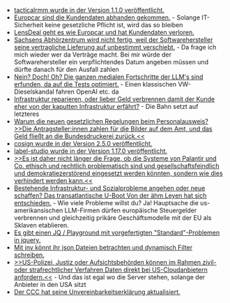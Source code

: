 * [tacticalrmm wurde in der Version 1.1.0 veröffentlicht.](https://github.com/amidaware/tacticalrmm/releases/tag/v1.1.0)
* [Europcar sind die Kundendaten abhanden gekommen.](https://www.borncity.com/blog/2025/04/06/europcar-hack/) - Solange IT-Sicherheit keine gesetzliche Pflicht ist, wird das so bleiben
* [LensDeal geht es wie Europcar und hat Kundendaten verloren.](https://www.borncity.com/blog/2025/04/05/datenleck-bei-lensdeal-100-000-nutzerdaten-abgeflossen/)
* [Sachsens Abhörzentrum wird nicht fertig, weil der Softwarehersteller seine vertragliche Lieferung auf unbestimmt verschiebt.](https://blog.fefe.de/?ts=990a3993) - Da frage ich mich wieder wer da Verträge macht. Bei mir würde der Softwarehersteller ein verpflichtendes Datum angeben müssen und dürfte danach für den Ausfall zahlen
* [Nein? Doch! Oh? Die ganzen medialen Fortschritte der LLM's sind erfunden, da auf die Tests optimiert.](https://blog.fefe.de/?ts=990a2605) - Einen klassischen VW-Dieselskandal fahren OpenAI etc. da
* [Infrastruktur reparieren, oder lieber Geld verbrennen damit der Kunde eher von der kaputten Infrastruktur erfährt?](https://www.heise.de/news/Prognoseautomat-Wie-KI-die-Reiseinformation-bei-der-Bahn-verbessern-soll-10343289.html) - Die Bahn setzt auf letzteres
* [Warum die neuen gesetzlichen Regelungen beim Personalausweis? >>Die Antragsteller:innen zahlen für die Bilder auf dem Amt, und das Geld fließt an die Bundesdruckerei zurück.<<](https://netzpolitik.org/2025/personalausweise-und-paesse-heute-leider-noch-kein-foto-fuer-dich/)
* [cosign wurde in der Version 2.5.0 veröffentlicht.](https://github.com/sigstore/cosign/releases/tag/v2.5.0)
* [label-studio wurde in der Version 1.17.0 veröffentlicht.](https://github.com/HumanSignal/label-studio/releases/tag/1.17.0)
* [>>Es ist daher nicht länger die Frage, ob die Systeme von Palantir und Co. ethisch und rechtlich problematisch sind und gesellschaftsfeindlich und demokratiezerstörend eingesetzt werden könnten, sondern wie dies verhindert werden kann.<<](https://netzpolitik.org/2025/automatisierte-rasterfahndung-tuer-zu-fuer-palantir-und-co/)
* [Bestehende Infrastruktur- und Sozialprobleme angehen oder neue schaffen? Das transatlantische U-Boot Von der ähm Leyen hat sich entschieden.](https://blog.fefe.de/?ts=990bba70) - Wie viele Probleme willst du? Ja! Hauptsache die us-amerikansischen LLM-Firmen dürfen europäische Steuergelder verbrennen und gleichzeitig prikäre Geschäftsmodelle mit der EU als Sklaven etablieren.
* [Es gibt einen JQ / Playground mit vorgefertigten "Standard"-Problemen in jquery.](https://jq.port.io/)
* [Mit jnv könnt ihr json Dateien betrachten und dynamisch Filter schreiben.](https://github.com/ynqa/jnv)
* [>>US-Polizei, Justiz oder Aufsichtsbehörden können im Rahmen zivil- oder strafrechtlicher Verfahren Daten direkt bei US-Cloudanbietern anfordern.<<](https://www.kuketz-blog.de/server-in-der-eu-und-eigene-schluessel-schuetzt-das-vor-us-zugriffen/) - Und das ist egal wo die Server stehen, solange der Anbieter in den USA sitzt
* [Der CCC hat seine Unvereinbarkeitserklärung aktualisiert.](https://www.ccc.de/de/updates/2025/ccc-aktualisiert-unvereinbarkeitserklaerung)

